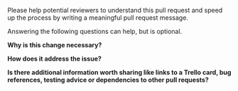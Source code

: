 Please help potential reviewers to understand this pull request and speed
up the process by writing a meaningful pull request message.

Answering the following questions can help, but is optional.

**Why is this change necessary?**

**How does it address the issue?**

**Is there additional information worth sharing like links to a Trello
card, bug references, testing advice or dependencies to other pull
requests?**
